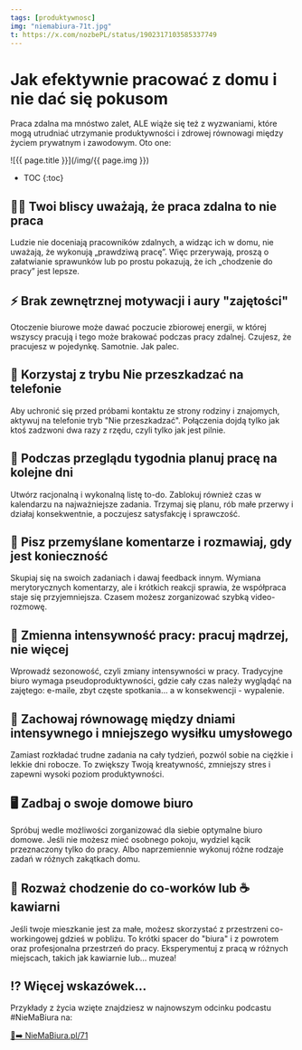 ```yaml
---
tags: [produktywnosc]
img: "niemabiura-71t.jpg"
t: https://x.com/nozbePL/status/1902317103585337749
---
```


# Jak efektywnie pracować z domu i nie dać się pokusom

Praca zdalna ma mnóstwo zalet, ALE wiąże się też z wyzwaniami, które mogą utrudniać utrzymanie produktywności i zdrowej równowagi między życiem prywatnym i zawodowym. Oto one:
<!--More-->

![{{ page.title }}](/img/{{ page.img }})

* TOC
{:toc}

## 🤷‍♀️ Twoi bliscy uważają, że praca zdalna to nie praca 

Ludzie nie doceniają pracowników zdalnych, a widząc ich w domu, nie uważają, że wykonują „prawdziwą pracę”. Więc przerywają, proszą o załatwianie sprawunków lub po prostu pokazują, że ich „chodzenie do pracy” jest lepsze.

## ⚡️ Brak zewnętrznej motywacji i aury "zajętości"

Otoczenie biurowe może dawać poczucie zbiorowej energii, w której wszyscy pracują i tego może brakować podczas pracy zdalnej. Czujesz, że pracujesz w pojedynkę. Samotnie. Jak palec.

## 📲 Korzystaj z trybu Nie przeszkadzać na telefonie

Aby uchronić się przed próbami kontaktu ze strony rodziny i znajomych, aktywuj na telefonie tryb "Nie przeszkadzać". Połączenia dojdą tylko jak ktoś zadzwoni dwa razy z rzędu, czyli tylko jak jest pilnie.

## 📝 Podczas przeglądu tygodnia planuj pracę na kolejne dni

Utwórz racjonalną i wykonalną listę to-do. Zablokuj również czas w kalendarzu na najważniejsze zadania. Trzymaj się planu, rób małe przerwy i działaj konsekwentnie, a poczujesz satysfakcję i sprawczość.

## 💬 Pisz przemyślane komentarze i rozmawiaj, gdy jest konieczność

Skupiaj się na swoich zadaniach i dawaj feedback innym. Wymiana merytorycznych komentarzy, ale i krótkich reakcji sprawia, że ​​współpraca staje się przyjemniejsza. Czasem możesz zorganizować szybką video-rozmowę.

## 👀 Zmienna intensywność pracy: pracuj mądrzej, nie więcej

Wprowadź sezonowość, czyli zmiany intensywności w pracy. Tradycyjne biuro wymaga pseudoproduktywności, gdzie cały czas należy wyglądąć na zajętego: e-maile, zbyt częste spotkania… a w konsekwencji - wypalenie.

## 🧘 Zachowaj równowagę między dniami intensywnego i mniejszego wysiłku umysłowego

Zamiast rozkładać trudne zadania na cały tydzień, pozwól sobie na ciężkie i lekkie dni robocze. To zwiększy Twoją kreatywność, zmniejszy stres i zapewni wysoki poziom produktywności.

## 🖥️ Zadbaj o swoje domowe biuro

Spróbuj wedle możliwości zorganizować dla siebie optymalne biuro domowe. Jeśli nie możesz mieć osobnego pokoju, wydziel kącik przeznaczony tylko do pracy. Albo naprzemiennie wykonuj różne rodzaje zadań w różnych zakątkach domu.

## 🏢 Rozważ chodzenie do co-worków lub ☕️ kawiarni

Jeśli twoje mieszkanie jest za małe, możesz skorzystać z przestrzeni co-workingowej gdzieś w pobliżu. To krótki spacer do "biura" i z powrotem oraz profesjonalna przestrzeń do pracy. Eksperymentuj z pracą w różnych miejscach, takich jak kawiarnie lub… muzea!

## ⁉️ Więcej wskazówek…

Przykłady z życia wzięte znajdziesz w najnowszym odcinku podcastu #NieMaBiura na:

[🔗➡️ NieMaBiura.pl/71](/pl/niemabiura-71/)

[n]: https://michael.gratis/nozbe_pl
[np]: https://michael.gratis/nozbepersonal_pl